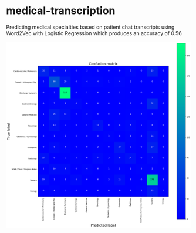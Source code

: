 # medical-transcription
Predicting medical specialties based on patient chat transcripts using Word2Vec with Logistic Regression which produces an accuracy of 0.56

![](Confussion%20Matrix.png)
